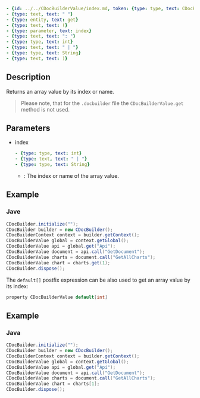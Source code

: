 ```yml signature
- {id: ../../CDocBuilderValue/index.md, token: {type: type, text: CDocBuilderValue}}
- {type: text, text: " "}
- {type: entity, text: get}
- {type: text, text: (}
- {type: parameter, text: index}
- {type: text, text: ": "}
- {type: type, text: int}
- {type: text, text: " | "}
- {type: type, text: String}
- {type: text, text: )}
```

## Description

Returns an array value by its index or name.

> Please note, that for the `.docbuilder` file the `CDocBuilderValue.get` method is not used.

## Parameters

<parameters>

- index

  ```yml signature.variant="inline"
  - {type: type, text: int}
  - {type: text, text: " | "}
  - {type: type, text: String}
  ```

  - : The index or name of the array value.

</parameters>

## Example

### Jave

``` java
CDocBuilder.initialize("");
CDocBuilder builder = new CDocBuilder();
CDocBuilderContext context = builder.getContext();
CDocBuilderValue global = context.getGlobal();
CDocBuilderValue api = global.get("Api");
CDocBuilderValue document = api.call("GetDocument");
CDocBuilderValue charts = document.call("GetAllCharts");
CDocBuilderValue chart = charts.get(1);
CDocBuilder.dispose();
```

The `default[]` postfix expression can be also used to get an array value by its index:

``` java
property CDocBuilderValue default[int]
```

## Example

### Java

``` java
CDocBuilder.initialize("");
CDocBuilder builder = new CDocBuilder();
CDocBuilderContext context = builder.getContext();
CDocBuilderValue global = context.getGlobal();
CDocBuilderValue api = global.get("Api");
CDocBuilderValue document = api.call("GetDocument");
CDocBuilderValue charts = document.call("GetAllCharts");
CDocBuilderValue chart = charts[1];
CDocBuilder.dispose();
```
